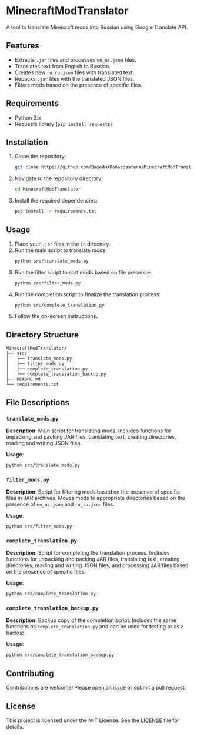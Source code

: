 # MinecraftModTranslator

A tool to translate Minecraft mods into Russian using Google Translate API.

## Features

- Extracts `.jar` files and processes `en_us.json` files.
- Translates text from English to Russian.
- Creates new `ru_ru.json` files with translated text.
- Repacks `.jar` files with the translated JSON files.
- Filters mods based on the presence of specific files.

## Requirements

- Python 3.x
- Requests library (`pip install requests`)

## Installation

1. Clone the repository:
   ```sh
   git clone https://github.com/ВашеИмяПользователя/MinecraftModTranslator.git
   ```
2. Navigate to the repository directory:
   ```sh
   cd MinecraftModTranslator
   ```
3. Install the required dependencies:
   ```sh
   pip install -r requirements.txt
   ```

## Usage

1. Place your `.jar` files in the `in` directory.
2. Run the main script to translate mods:
   ```sh
   python src/translate_mods.py
   ```
3. Run the filter script to sort mods based on file presence:
   ```sh
   python src/filter_mods.py
   ```
4. Run the completion script to finalize the translation process:
   ```sh
   python src/complete_translation.py
   ```
5. Follow the on-screen instructions.

## Directory Structure

```
MinecraftModTranslator/
├── src/
│   ├── translate_mods.py
│   ├── filter_mods.py
│   ├── complete_translation.py
│   └── complete_translation_backup.py
├── README.md
└── requirements.txt
```

## File Descriptions

### `translate_mods.py`

**Description**: Main script for translating mods. Includes functions for unpacking and packing JAR files, translating text, creating directories, reading and writing JSON files.

**Usage**:
```sh
python src/translate_mods.py
```

### `filter_mods.py`

**Description**: Script for filtering mods based on the presence of specific files in JAR archives. Moves mods to appropriate directories based on the presence of `en_us.json` and `ru_ru.json` files.

**Usage**:
```sh
python src/filter_mods.py
```

### `complete_translation.py`

**Description**: Script for completing the translation process. Includes functions for unpacking and packing JAR files, translating text, creating directories, reading and writing JSON files, and processing JAR files based on the presence of specific files.

**Usage**:
```sh
python src/complete_translation.py
```

### `complete_translation_backup.py`

**Description**: Backup copy of the completion script. Includes the same functions as `complete_translation.py` and can be used for testing or as a backup.

**Usage**:
```sh
python src/complete_translation_backup.py
```

## Contributing

Contributions are welcome! Please open an issue or submit a pull request.

## License

This project is licensed under the MIT License. See the [LICENSE](LICENSE) file for details.
